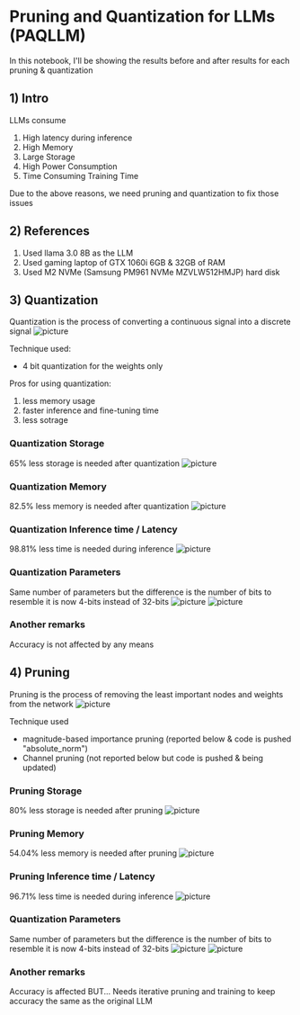# Pruning and Quantization for LLMs (PAQLLM)

In this notebook, I'll be showing the results before and after results for each pruning & quantization

## 1) Intro
LLMs consume
1) High latency during inference
2) High Memory
3) Large Storage
4) High Power Consumption
5) Time Consuming Training Time

Due to the above reasons, we need pruning and quantization to fix those issues

## 2) References
1) Used llama 3.0 8B as the LLM
2) Used gaming laptop of GTX 1060i 6GB & 32GB of RAM
3) Used M2 NVMe (Samsung PM961 NVMe MZVLW512HMJP) hard disk

## 3) Quantization
Quantization is the process of converting a continuous signal into a discrete signal
![picture](images/quantization-overview.jpg)

Technique used:
- 4 bit quantization for the weights only
  
Pros for using quantization:
1) less memory usage
2) faster inference and fine-tuning time
3) less sotrage

### Quantization Storage
65% less storage is needed after quantization
![picture](images/quantization-storage-usage.png)

### Quantization Memory
82.5% less memory is needed after quantization
![picture](images/quantization-memory-usage.png)

### Quantization Inference time / Latency
98.81% less time is needed during inference
![picture](images/quantization-inference-time.png)

### Quantization Parameters
Same number of parameters but the difference is the number of bits to resemble it is now 4-bits instead of 32-bits
![picture](images/quantization-before-32bit.jpg)
![picture](images/quantization-after-4bit.jpg)

### Another remarks
Accuracy is not affected by any means

## 4) Pruning
Pruning is the process of removing the least important nodes and weights from the network
![picture](images/pruning-overview.png)

Technique used
- magnitude-based importance pruning (reported below & code is pushed "absolute_norm")
- Channel pruning (not reported below but code is pushed & being updated)

### Pruning Storage
80% less storage is needed after pruning
![picture](images/pruning-storage-usage.png)

### Pruning Memory
54.04% less memory is needed after pruning
![picture](images/pruning-memory-usage.png)

### Pruning Inference time / Latency
96.71% less time is needed during inference
![picture](images/pruning-inference-time.png)

### Quantization Parameters
Same number of parameters but the difference is the number of bits to resemble it is now 4-bits instead of 32-bits
![picture](images/llama3-parameters-before-pruning.jpg)
![picture](images/llama3-parameters-after-pruning.jpg)

### Another remarks
Accuracy is affected BUT...
Needs iterative pruning and training to keep accuracy the same as the original LLM



